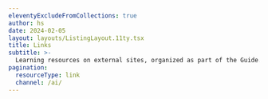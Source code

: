 ```yaml
---
eleventyExcludeFromCollections: true
author: hs
date: 2024-02-05
layout: layouts/ListingLayout.11ty.tsx
title: Links
subtitle: >-
  Learning resources on external sites, organized as part of the Guide.
pagination:
  resourceType: link
  channel: /ai/
---
```

